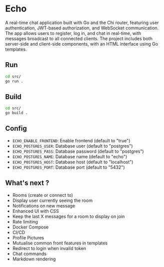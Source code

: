 # Echo

A real-time chat application built with Go and the Chi router, featuring user authentication, JWT-based authorization, and WebSocket communication. The app allows users to register, log in, and chat in real-time, with messages broadcast to all connected clients. The project includes both server-side and client-side components, with an HTML interface using Go templates.

## Run

```sh
cd src/
go run .
```

## Build

```sh
cd src/
go build .
```

## Config

- `ECHO_ENABLE_FRONTEND`: Enable frontend (default to "true")
- `ECHO_POSTGRES_USER`: Database user (default to "postgres")
- `ECHO_POSTGRES_PASS`: Database password (default to "postgres")
- `ECHO_POSTGRES_NAME`: Database name (default to "echo")
- `ECHO_POSTGRES_HOST`: Database host (default to "localhost")
- `ECHO_POSTGRES_PORT`: Database port (default to "5432")

## What's next ?

- Rooms (create or connect to)
- Display user currently seeing the room
- Notifications on new message
- Enhanced UI with CSS
- Keep the last X messages for a room to display on join
- Rate limiting
- Docker Compose
- CI/CD
- Profile Pictures
- Mutualise common front features in templates
- Redirect to login when invalid token
- Chat commands
- Markdown rendering
